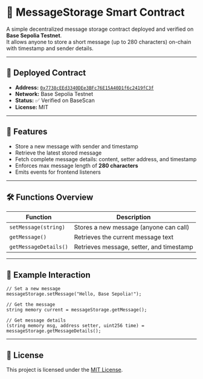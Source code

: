 
# 💬 MessageStorage Smart Contract

A simple decentralized message storage contract deployed and verified on **Base Sepolia Testnet**.  
It allows anyone to store a short message (up to 280 characters) on-chain with timestamp and sender details.

---

## 🔗 Deployed Contract

- **Address:** [`0x7738cEEd3340DEe3BFc76E15A40D1f6c2419fC3f`](https://sepolia.basescan.org/address/0x7738cEEd3340DEe3BFc76E15A40D1f6c2419fC3f)
- **Network:** Base Sepolia Testnet
- **Status:** ✅ Verified on BaseScan
- **License:** MIT

---

## 📜 Features

- Store a new message with sender and timestamp
- Retrieve the latest stored message
- Fetch complete message details: content, setter address, and timestamp
- Enforces max message length of **280 characters**
- Emits events for frontend listeners

---

## 🛠️ Functions Overview

| Function                              | Description |
|---------------------------------------|-------------|
| `setMessage(string)`                  | Stores a new message (anyone can call) |
| `getMessage()`                        | Retrieves the current message text |
| `getMessageDetails()`                  | Retrieves message, setter, and timestamp |

---

## 🧪 Example Interaction

```solidity
// Set a new message
messageStorage.setMessage("Hello, Base Sepolia!");

// Get the message
string memory current = messageStorage.getMessage();

// Get message details
(string memory msg, address setter, uint256 time) = messageStorage.getMessageDetails();
````

---

## 📄 License

This project is licensed under the [MIT License](LICENSE).

```
